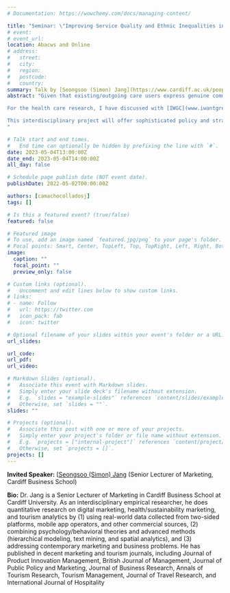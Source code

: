 ```yaml
---
# Documentation: https://wowchemy.com/docs/managing-content/

title: "Seminar: \"Improving Service Quality and Ethnic Inequalities in Health and Social Care\""
# event:
# event_url:
location: Abacws and Online
# address:
#   street:
#   city:
#   region:
#   postcode:
#   country:
summary: Talk by [Seongsoo (Simon) Jang](https://www.cardiff.ac.uk/people/view/1050013-jang-seongsoo) (Cardiff Business School)
abstract: "Given that existing/outgoing care users express genuine comments on a specific care service (health or social care) and incoming users consult online reviews before visiting a health/social care venue, it is important for care providers and policymakers to be aware of authentic consumer evaluations on a real time basis and improve their service offering in the future. There are no studies of how consumers have perceived health/social care services over time and how ethnic minority consumers have experienced inequalities in accessing health and social care services. This project aims at conducting health and social care analytics through analysing big data of health and social care reviews to (1) help care users and families to select the best care service, (2) support care providers to identify and satisfy user needs, and (3) provide policymakers with strategic guidance about how to mitigate inequitable service access to vulnerable neighbourhoods.

For the health care research, I have discussed with [IWGC](www.iwantgreatcare.org) patient review platform, which intends to provide over 3 million reviews generated by anonymized patients for five years (2016-2022). In addition, I found that IWGC data include rich review and rating information with various reviewer characteristics, excluding personal information, such as (1) 14 UK regions (e.g., Wales, Greater London), (2) actual age (young, senior), (3) gender (male, female), (4) patient condition (short-term, long-term), and (5) ethnicity. For the social care research, we may attempt to collect (1) user-generated reviews about social care service and/or (2) government (e.g., Care Inspection Wales)-generated inspection reports. As of 6 September 2022, [CAREHOME](www.carehome.co.uk) has 6,766 online reviews about 403 care homes in Wales and [HOMECARE](www.homecare.co.uk) has 1,165 online reviews about 375 domiciliary care providers in Wales. After collecting review or report text data, we can use text mining techniques (i.e., natural language processing) to analyze qualitative/text data, which can provide a better understanding of authentic needs, wants and evaluations about particular care services generated by care users and care inspectors.  

This interdisciplinary project will offer sophisticated policy and strategic guidance to various health and social care stakeholders in terms of taking data-informed decisions. Research outcomes will provide Welsh/UK health/social care providers and policymakers with capabilities to use social media data for prompt decision-making, prediction and forecasting, and use of qualitative data/sentiment data to better deal with care demand. 
"

# Talk start and end times.
#   End time can optionally be hidden by prefixing the line with `#`.
date: 2023-05-04T13:00:00Z
date_end: 2023-05-04T14:00:00Z
all_day: false

# Schedule page publish date (NOT event date).
publishDate: 2022-05-02T00:00:00Z

authors: [camachocolladosj]
tags: []

# Is this a featured event? (true/false)
featured: false

# Featured image
# To use, add an image named `featured.jpg/png` to your page's folder. 
# Focal points: Smart, Center, TopLeft, Top, TopRight, Left, Right, BottomLeft, Bottom, BottomRight.
image:
  caption: ""
  focal_point: ""
  preview_only: false

# Custom links (optional).
#   Uncomment and edit lines below to show custom links.
# links:
# - name: Follow
#   url: https://twitter.com
#   icon_pack: fab
#   icon: twitter

# Optional filename of your slides within your event's folder or a URL.
url_slides:

url_code:
url_pdf:
url_video:

# Markdown Slides (optional).
#   Associate this event with Markdown slides.
#   Simply enter your slide deck's filename without extension.
#   E.g. `slides = "example-slides"` references `content/slides/example-slides.md`.
#   Otherwise, set `slides = ""`.
slides: ""

# Projects (optional).
#   Associate this post with one or more of your projects.
#   Simply enter your project's folder or file name without extension.
#   E.g. `projects = ["internal-project"]` references `content/project/deep-learning/index.md`.
#   Otherwise, set `projects = []`.
projects: []
---
```


**Invited Speaker:** [[Seongsoo (Simon) Jang](https://www.cardiff.ac.uk/people/view/1050013-jang-seongsoo) (Senior Lecturer of Marketing, Cardiff Business School)

**Bio:**
Dr. Jang is a Senior Lecturer of Marketing in Cardiff Business School at Cardiff University. As an interdisciplinary empirical researcher, he does quantitative research on digital marketing, health/sustainability marketing, and tourism analytics by (1) using real-world data collected from two-sided platforms, mobile app operators, and other commercial sources, (2) combining psychology/behavioral theories and advanced methods (hierarchical modeling, text mining, and spatial analytics), and (3) addressing contemporary marketing and business problems. He has published in decent marketing and tourism journals, including Journal of Product Innovation Management, British Journal of Management, Journal of Public Policy and Marketing, Journal of Business Research, Annals of Tourism Research, Tourism Management, Journal of Travel Research, and International Journal of Hospitality
